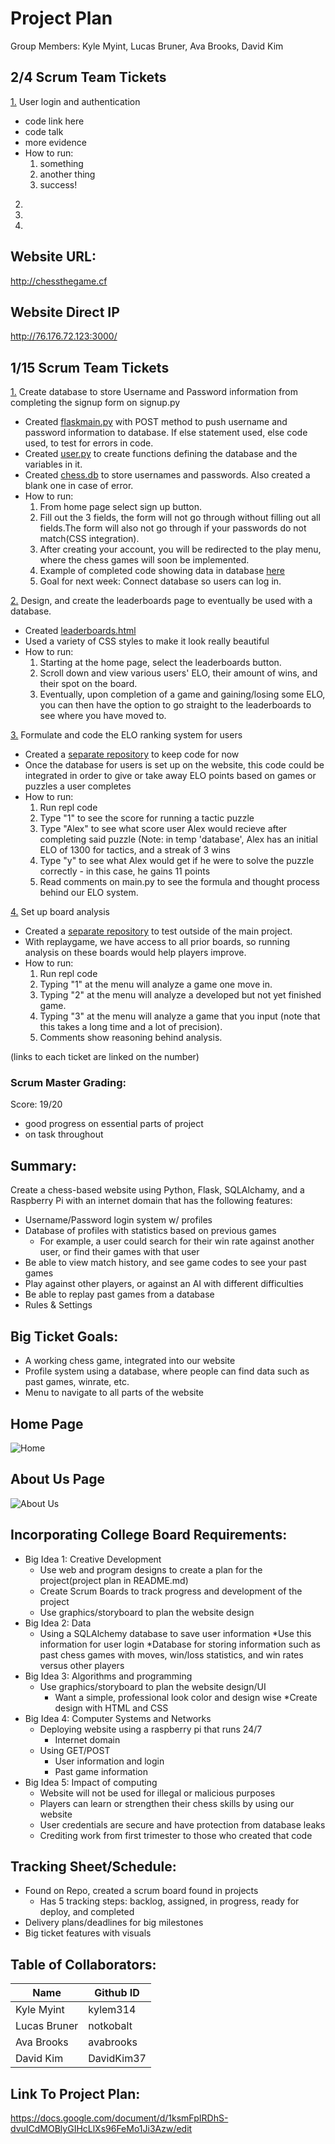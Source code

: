 # Project Plan
Group Members: Kyle Myint, Lucas Bruner, Ava Brooks, David Kim

## 2/4 Scrum Team Tickets

[1.](https://github.com/kylem314/P5-Gim-Vamps-Project/projects/1#card-53702943) User login and authentication
* code link here 
* code talk
* more evidence 
* How to run: 
    1. something
    2. another thing
    3. success!
2.

3. 

4. 


## Website URL: 
http://chessthegame.cf
## Website Direct IP
http://76.176.72.123:3000/

## 1/15 Scrum Team Tickets
[1.](https://github.com/kylem314/P5-Gim-Vamps-Project/projects/1#card-52921614) Create database to store Username and Password information from completing the signup form on signup.py
* Created [flaskmain.py](https://github.com/kylem314/P5-Gim-Vamps-Project/blob/main/flaskmain.py) with POST method to push username and password information to database. If else statement used, else code used, to test for errors in code. 
* Created [user.py](https://gist.github.com/avabrooks/ea2f743a91e594ddd5afc01387217f3b) to create functions defining the database and the variables in it. 
* Created [chess.db](https://github.com/kylem314/P5-Gim-Vamps-Project/blob/main/chess.db) to store usernames and passwords. Also created a blank one in case of error. 
* How to run: 
    1. From home page select sign up button. 
    2. Fill out the 3 fields, the form will not go through without filling out all fields.The form will also not go through if your passwords do not match(CSS integration).
    3. After creating your account, you will be redirected to the play menu, where the chess games will soon be implemented.
    4. Example of completed code showing data in database [here](https://docs.google.com/document/d/1FsY9-SmcStAdhVpmfUdrwxXERZDZkiBrXjHaocRAvAM/edit)
    5. Goal for next week: Connect database so users can log in. 
 
[2.](https://github.com/kylem314/P5-Gim-Vamps-Project/projects/1#card-52931009) Design, and create the leaderboards page to eventually be used with a database.
* Created [leaderboards.html](https://github.com/kylem314/P5-Gim-Vamps-Project/blob/main/templates/leaderboards.html)
* Used a variety of CSS styles to make it look really beautiful
* How to run:
    1. Starting at the home page, select the leaderboards button.
    2. Scroll down and view various users' ELO, their amount of wins, and their spot on the board.
    3. Eventually, upon completion of a game and gaining/losing some ELO, you can then have the option to go straight to the leaderboards to see where you have moved to.
    
[3.](https://github.com/kylem314/P5-Gim-Vamps-Project/projects/1#card-52619938) Formulate and code the ELO ranking system for users
* Created a [separate repository](https://repl.it/@KyleMyint/Chess-ELO-System#main.py) to keep code for now
* Once the database for users is set up on the website, this code could be integrated in order to give or take away ELO points based on games or puzzles a user completes
* How to run:
    1. Run repl code
    2. Type "1" to see the score for running a tactic puzzle
    3. Type "Alex" to see what score user Alex would recieve after completing said puzzle (Note: in temp 'database', Alex has an initial ELO of 1300 for tactics, and a streak of 3 wins
    4. Type "y" to see what Alex would get if he were to solve the puzzle correctly - in this case, he gains 11 points
    5. Read comments on main.py to see the formula and thought process behind our ELO system.

[4.](https://github.com/kylem314/P5-Gim-Vamps-Project/projects/1#card-52935460) Set up board analysis
* Created a [separate repository](https://repl.it/@Ironfire/ChessBoardAnalyze#main.py) to test outside of the main project.
* With replaygame, we have access to all prior boards, so running analysis on these boards would help players improve.
* How to run:
    1. Run repl code
    2. Typing "1" at the menu will analyze a game one move in.
    3. Typing "2" at the menu will analyze a developed but not yet finished game.
    4. Typing "3" at the menu will analyze a game that you input (note that this takes a long time and a lot of precision).
    5. Comments show reasoning behind analysis.

(links to each ticket are linked on the number)

### Scrum Master Grading: 
Score: 19/20<br>
* good progress on essential parts of project
* on task throughout


## Summary: 
Create a chess-based website using Python, Flask, SQLAlchamy, and a Raspberry Pi with an internet domain that has the following features:
* Username/Password login system w/ profiles
* Database of profiles with statistics based on previous games
    * For example, a user could search for their win rate against another user, or find their games with that user
* Be able to view match history, and see game codes to see your past games
* Play against other players, or against an AI with different difficulties
* Be able to replay past games from a database
* Rules & Settings

## Big Ticket Goals:
* A working chess game, integrated into our website
* Profile system using a database, where people can find data such as past games, winrate, etc.
* Menu to navigate to all parts of the website

## Home Page
![Home](https://i.imgur.com/gNVUUmI.png)

## About Us Page
![About Us](https://i.imgur.com/wd0f1Ut.png)

## Incorporating College Board Requirements: 
* Big Idea 1: Creative Development
    * Use web and program designs to create a plan for the project(project plan in README.md)
    * Create Scrum Boards to track progress and development of the project
    * Use graphics/storyboard to plan the website design 
* Big Idea 2: Data
    * Using a SQLAlchemy database to save user information 
        *Use this information for user login
    *Database for storing information such as past chess games with moves, win/loss statistics, and win rates versus other players
* Big Idea 3: Algorithms and programming
    * Use graphics/storyboard to plan the website design/UI 
        * Want a simple, professional look color and design wise
    *Create design with HTML and CSS
* Big Idea 4: Computer Systems and Networks
    * Deploying website using a raspberry pi that runs 24/7
        * Internet domain
    * Using GET/POST
        * User information and login
        * Past game information
* Big Idea 5: Impact of computing
    * Website will not be used for illegal or malicious purposes
    * Players can learn or strengthen their chess skills by using our website
    * User credentials are secure and have protection from database leaks
    * Crediting work from first trimester to those who created that code

## Tracking Sheet/Schedule:
* Found on Repo, created a scrum board found in projects
    * Has 5 tracking steps: backlog, assigned, in progress, ready for deploy, and completed 
* Delivery plans/deadlines for big milestones
* Big ticket features with visuals

## Table of Collaborators:
| Name | Github ID |
| ------------- | ----------- | 
|Kyle Myint | kylem314 |
|Lucas Bruner | notkobalt |
|Ava Brooks | avabrooks |
|David Kim | DavidKim37 |

## Link To Project Plan:
https://docs.google.com/document/d/1ksmFpIRDhS-dvuICdMOBlyGIHcLlXs96FeMo1Ji3Azw/edit




